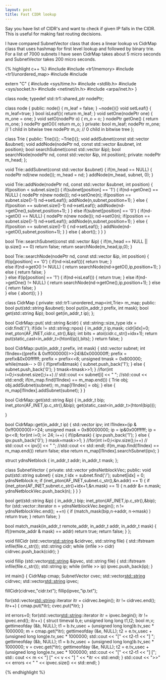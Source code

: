 ```yaml
---
layout: post
title: Fast CIDR lookup
---
```


Say you have list of CIDR's and want to check if given IP falls in the CIDR. This is useful for making fast routing decisions. 

I have compared  SubnetVector class that does a linear lookup vs CidrMap class that uses hashmap for first level lookup and followed by binary trie.
For a list of 7000 subnets I have seen CidrMap takes about 5 micro seconds and SubnetVector takes 200 micro seconds.

{% highlight c++ %}
#include <iostream>
#include <tr1/memory>
#include <tr1/unordered_map>
#include <vector>
#include <fstream>

extern "C"
{
#include <sys/time.h>
#include <stdlib.h>
#include <sys/socket.h>
#include <netinet/in.h>
#include <arpa/inet.h>
}

class node;
typedef std::tr1::shared_ptr<node> nodePtr;

class node {
 public:
    node() {
        m_leaf = false;
    }
    ~node(){}
    void setLeaf() {
       m_leaf=true;
    }
    bool isLeaf(){
       return m_leaf;
    }
    void setOne(nodePtr one) {
      m_one = one;
    }
    void setO(nodePtr o) {
      m_o = o;
    }
    nodePtr getOne() {
        return m_one;
    }
    nodePtr getO(){
        return m_o;
    }
 private:
    bool m_leaf;
    nodePtr m_one; // 1 child in bitwise tree
    nodePtr m_o; // 0 child in bitwise tree
};
  
class Trie {
 public:
      Trie(){};
      ~Trie(){};
      void addSubnet(const std::vector<char> &subnet);
      void addNode(nodePtr nd, const std::vector<char> &subnet, int position);
      bool searchSubnet(const std::vector<char> &ip);
      bool searchNode(nodePtr nd, const std::vector<char> &ip, int position);
 private:
      nodePtr m_head;
};

void Trie::addSubnet(const std::vector<char> &subnet) {
   if(m_head == NULL) {
       nodePtr nd(new node());
       m_head = nd;
   }
   addNode(m_head, subnet, 0);
}

void Trie::addNode(nodePtr nd, const std::vector<char> &subnet, int position) {
    if(position < subnet.size()) {
        if(subnet[position] == '1') {
            if(nd->getOne() == NULL) {
                nodePtr n(new node());
                nd->setOne(n);
                if(position == subnet.size()-1)
                   nd->setLeaf();
                addNode(n,subnet,position+1); 
            }
            else {
                if(position == subnet.size()-1)
                   nd->setLeaf();
                addNode(nd->getOne(),subnet,position+1);
            }
        }
        else if(subnet[position] == '0') {
            if(nd->getO() == NULL) {
                nodePtr n(new node());
                nd->setO(n);
                if(position == subnet.size()-1)
                   nd->setLeaf();
                addNode(n,subnet,position+1);
            }
            else {
                if(position == subnet.size()-1) {
                   nd->setLeaf();
                }
                addNode(nd->getO(),subnet,position+1);
            }
        }
        else {
           abort();
        }
    }
}

bool Trie::searchSubnet(const std::vector<char> &ip) {
  if(m_head == NULL || ip.size() == 0)
     return false;
  return searchNode(m_head,ip,0);
}

bool Trie::searchNode(nodePtr nd, const std::vector<char> &ip, int position) {
   if(ip[position] == '0') {
     if(nd->isLeaf()){
        return true;
     }    
     else if(nd->getO() != NULL) {
        return searchNode(nd->getO(),ip,position+1);
     }
     else {
        return false;
     }  
   }
   else if(ip[position] == '1') {
     if(nd->isLeaf()) {
        return true;
     }
     else if(nd->getOne() != NULL) {
        return searchNode(nd->getOne(),ip,position+1);
     }
     else {
        return false;
     }     
   }
   else {
       abort();
   }
}

class CidrMap {
  private:
      std::tr1::unordered_map<int,Trie> m_map;
      public:
           bool put(std::string &subnet);
           bool put(in_addr_t prefix, int mask);
           bool get(std::string &ip);
           bool get(in_addr_t ip);
};


bool CidrMap::put( std::string &cidr) {
    std::string::size_type idx = cidr.find('/');
    if(idx != std::string::npos) {
        in_addr_t ip,mask;
        cidr[idx]=0;
        inet_pton(AF_INET,cidr.c_str(),&ip);
        int bits = atoi(cidr.c_str()+idx+1);
        return put(static_cast<in_addr_t>(htonl(ip)),bits);
    }
    return false;
}

bool CidrMap::put(in_addr_t prefix, int mask) {
  std::vector<char> subnet;
  int l1Index=((prefix & 0xff000000)>>24)&0x000000ff;
  prefix = prefix&0x00ffffff;
  prefix = prefix<<8;
  unsigned tmask = 0x800000;
  while(mask-- > 0) {
     if(prefix&tmask) {
       subnet.push_back('1');
     }
     else {
       subnet.push_back('0');
     }
     tmask=tmask>>1;
  }
  //for(int i=0;i<subnet.size();i++)
  //   std::cout << subnet[i] << " ";
  //std::cout << std::endl;
  if(m_map.find(l1Index) == m_map.end()) {
     Trie obj;
     obj.addSubnet(subnet);
     m_map[l1Index] = obj;
  }
  else {
    m_map[l1Index].addSubnet(subnet);
  }
}

bool CidrMap::get(std::string &ip) {
  in_addr_t bip;
  inet_pton(AF_INET,ip.c_str(),&bip);
  get(static_cast<in_addr_t>(htonl(bip)));

}

bool CidrMap::get(in_addr_t ip) {
  std::vector<char> ipv;
  int l1Index=(ip & 0xff000000)>>24;
  unsigned mask = 0x80000000;
  ip = ip&0x00ffffff;
  ip = ip<<8;
  for(int i=0; i< 24; i++) {
     if(ip&mask) {
       ipv.push_back('1');
     }
     else {
       ipv.push_back('0');
     }
     mask=mask>>1;
  }
  //for(int i=0;i<ipv.size();i++)
  //   std::cout << ipv[i] << " ";
  //std::cout << std::endl;
  if(m_map.find(l1Index) == m_map.end())
     return false;
  else
     return m_map[l1Index].searchSubnet(ipv);
}

struct ydnsNetblock {
    in_addr_t addr;
    in_addr_t mask;
};

class SubnetVector {
 private:
   std::vector<ydnsNetblock> ydnsNetblockVec;
 public:
   void put(std::string subnet) {
       size_t idx = subnet.find('/');
       subnet[idx] = 0;
       ydnsNetblock n;
       if (inet_pton(AF_INET,subnet.c_str(),&n.addr) == 1) {
            if (inet_pton(AF_INET,subnet.c_str()+idx+1,&n.mask) == 1) {
                n.addr &= n.mask;
                ydnsNetblockVec.push_back(n);
            }
        }
   }

   bool get(std::string &ip) {
        in_addr_t bip;
        inet_pton(AF_INET,ip.c_str(),&bip);
        for (std::vector<ydnsNetblock>::iterator n = ydnsNetblockVec.begin(); n != ydnsNetblockVec.end(); ++n) {
            if (match_mask(bip,n->addr, n->mask) )
                 return true;
        }
        return false;
   }

   bool match_mask(in_addr_t remote_addr, in_addr_t addr, in_addr_t mask) {
        if((remote_addr & mask) == addr) return true;
        return false;
    }
};

void fillCidr (std::vector<std::string> &cidrvec, std::string file) {
  std::ifstream infile(file.c_str());
  std::string cidr;
  while (infile >> cidr)
   cidrvec.push_back(cidr);
}

void fillip (std::vector<std::string> &ipvec, std::string file) {
  std::ifstream infile(file.c_str());
  std::string ip;
  while (infile >> ip)
   ipvec.push_back(ip);
}

int main() {
  CidrMap cmap;
  SubnetVector cvec;
  std::vector<std::string> cidrvec;
  std::vector<std::string> ipvec;

  fillCidr(cidrvec,"cidr.txt");
  fillip(ipvec,"ip.txt");

  for(std::vector<std::string>::iterator itr = cidrvec.begin(); itr != cidrvec.end(); itr++) {
      cmap.put(*itr);
      cvec.put(*itr);
  }

  int errors=0;
  for(std::vector<std::string>::iterator itr = ipvec.begin(); itr != ipvec.end(); itr++) {
      struct timeval b,e;
      unsigned long long t1,t2;
      bool m,v;
      gettimeofday (&b, NULL);
      t1 = b.tv_usec + (unsigned long long)b.tv_sec * 1000000;
       m = cmap.get(*itr); 
      gettimeofday (&e, NULL);
      t2 = e.tv_usec + (unsigned long long)e.tv_sec * 1000000;
      std::cout << "[" << t2-t1 << "]  ";
      gettimeofday (&b, NULL);
      t1 = b.tv_usec + (unsigned long long)b.tv_sec * 1000000;
       v = cvec.get(*itr);
      gettimeofday (&e, NULL);
      t2 = e.tv_usec + (unsigned long long)e.tv_sec * 1000000;
      std::cout << "[" << t2-t1 << "]  [";
      std:: cout <<  m << "]  [" << v << "]  " << *itr << std::endl;
  }
  std::cout << ">>" << errors << "  " << ipvec.size() << std::endl;
} 

{% endhighlight %}
